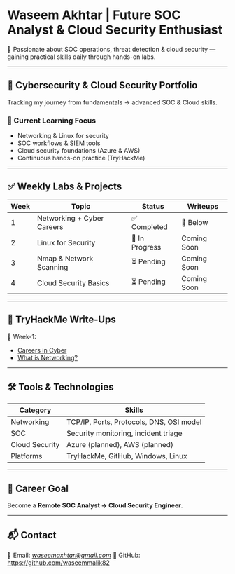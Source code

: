 # Waseem Akhtar | Future SOC Analyst & Cloud Security Enthusiast

🚀 Passionate about SOC operations, threat detection & cloud security — gaining practical skills daily through hands-on labs.

---

## 📌 Cybersecurity & Cloud Security Portfolio

Tracking my journey from fundamentals → advanced SOC & Cloud skills.

### 🔐 Current Learning Focus
- Networking & Linux for security
- SOC workflows & SIEM tools
- Cloud security foundations (Azure & AWS)
- Continuous hands-on practice (TryHackMe)

---

## ✅ Weekly Labs & Projects

| Week | Topic | Status | Writeups |
|------|------|--------|----------|
| 1 | Networking + Cyber Careers | ✅ Completed | 📌 Below |
| 2 | Linux for Security | 🔄 In Progress | Coming Soon |
| 3 | Nmap & Network Scanning | ⏳ Pending | Coming Soon |
| 4 | Cloud Security Basics | ⏳ Pending | Coming Soon |

---

## 📂 TryHackMe Write-Ups

📌 Week-1:
- [Careers in Cyber](Week-1/Careers-in-Cyber.md)
- [What is Networking?](Week-1/What-is-Networking.md)

---

## 🛠 Tools & Technologies

| Category | Skills |
|---------|--------|
| Networking | TCP/IP, Ports, Protocols, DNS, OSI model |
| SOC | Security monitoring, incident triage |
| Cloud Security | Azure (planned), AWS (planned) |
| Platforms | TryHackMe, GitHub, Windows, Linux |

---

## 🎯 Career Goal
Become a **Remote SOC Analyst → Cloud Security Engineer**.

---

## 📬 Contact  
📧 Email: *waseemaxhtar@gmail.com* 
🔗 GitHub: https://github.com/waseemmalik82  
